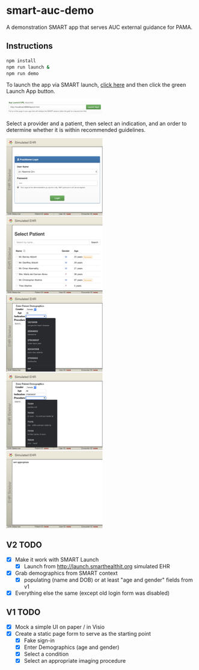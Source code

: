 # smart-auc-demo
A demonstration SMART app that serves AUC external guidance for PAMA.

Instructions
------------

```sh
npm install
npm run launch &
npm run demo
```

To launch the app via SMART launch, [click here](http://launch.smarthealthit.org/?auth_error=&fhir_version_1=r4&fhir_version_2=r4&iss=&launch_ehr=1&launch_url=http%3A%2F%2Flocalhost%3A8899%2Flaunch.html&patient=&prov_skip_auth=1&provider=&pt_skip_auth=1&public_key=&sb=&sde=&sim_ehr=1&token_lifetime=15&user_pt=) and then click the green Launch App button.

<img src="./images/v2launch.png" alt="alt text" width="256">


Select a provider and a patient, then select an indication, and an order to 
determine whether it is within recommended guidelines.

<img src="./images/v2provider.png" alt="alt text" width="256">
<img src="./images/v2patient.png" alt="alt text" width="256">
<img src="./images/v2indication.png" alt="alt text" width="256">
<img src="./images/v2procedure.png" alt="alt text" width="256">
<img src="./images/v2rating.png" alt="alt text" width="256">

V2 TODO
-------

- [x] Make it work with SMART Launch
  - [x] Launch from http://launch.smarthealthit.org simulated EHR
- [x] Grab demographics from SMART context
  - [x] populating (name and DOB) or at least "age and gender" fields from v1
- [x] Everything else the same (except old login form was disabled)

V1 TODO
-------

- [x] Mock a simple UI on paper / in Visio
- [x] Create a static page form to serve as the starting point
  - [x] Fake sign-in
  - [x] Enter Demographics (age and gender)
  - [x] Select a condition
  - [x] Select an appropriate imaging procedure
